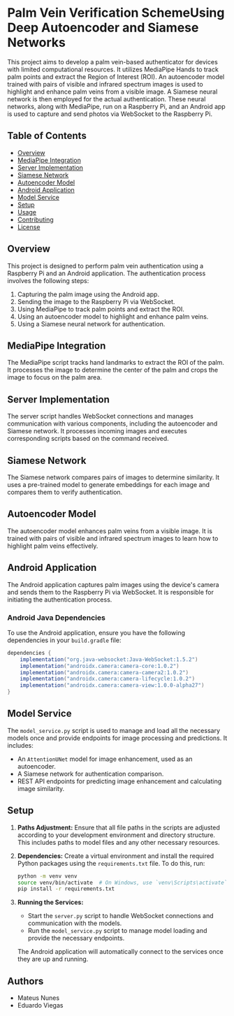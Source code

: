 # Palm Vein Verification SchemeUsing Deep Autoencoder and Siamese Networks

This project aims to develop a palm vein-based authenticator for devices with limited computational resources. It utilizes MediaPipe Hands to track palm points and extract the Region of Interest (ROI). An autoencoder model trained with pairs of visible and infrared spectrum images is used to highlight and enhance palm veins from a visible image. A Siamese neural network is then employed for the actual authentication. These neural networks, along with MediaPipe, run on a Raspberry Pi, and an Android app is used to capture and send photos via WebSocket to the Raspberry Pi.

## Table of Contents

- [Overview](#overview)
- [MediaPipe Integration](#mediapipe-integration)
- [Server Implementation](#server-implementation)
- [Siamese Network](#siamese-network)
- [Autoencoder Model](#autoencoder-model)
- [Android Application](#android-application)
- [Model Service](#model-service)
- [Setup](#setup)
- [Usage](#usage)
- [Contributing](#contributing)
- [License](#license)

## Overview

This project is designed to perform palm vein authentication using a Raspberry Pi and an Android application. The authentication process involves the following steps:
1. Capturing the palm image using the Android app.
2. Sending the image to the Raspberry Pi via WebSocket.
3. Using MediaPipe to track palm points and extract the ROI.
4. Using an autoencoder model to highlight and enhance palm veins.
5. Using a Siamese neural network for authentication.

## MediaPipe Integration

The MediaPipe script tracks hand landmarks to extract the ROI of the palm. It processes the image to determine the center of the palm and crops the image to focus on the palm area.

## Server Implementation

The server script handles WebSocket connections and manages communication with various components, including the autoencoder and Siamese network. It processes incoming images and executes corresponding scripts based on the command received.

## Siamese Network

The Siamese network compares pairs of images to determine similarity. It uses a pre-trained model to generate embeddings for each image and compares them to verify authentication.

## Autoencoder Model

The autoencoder model enhances palm veins from a visible image. It is trained with pairs of visible and infrared spectrum images to learn how to highlight palm veins effectively.

## Android Application

The Android application captures palm images using the device's camera and sends them to the Raspberry Pi via WebSocket. It is responsible for initiating the authentication process.

### Android Java Dependencies

To use the Android application, ensure you have the following dependencies in your `build.gradle` file:

```gradle
dependencies {
    implementation("org.java-websocket:Java-WebSocket:1.5.2")
    implementation("androidx.camera:camera-core:1.0.2")
    implementation("androidx.camera:camera-camera2:1.0.2")
    implementation("androidx.camera:camera-lifecycle:1.0.2")
    implementation("androidx.camera:camera-view:1.0.0-alpha27")
}
```

## Model Service

The `model_service.py` script is used to manage and load all the necessary models once and provide endpoints for image processing and predictions. It includes:
- An `AttentionUNet` model for image enhancement, used as an autoencoder.
- A Siamese network for authentication comparison.
- REST API endpoints for predicting image enhancement and calculating image similarity.

## Setup

1. **Paths Adjustment:** Ensure that all file paths in the scripts are adjusted according to your development environment and directory structure. This includes paths to model files and any other necessary resources.

2. **Dependencies:** Create a virtual environment and install the required Python packages using the `requirements.txt` file. To do this, run:
    ```bash
    python -m venv venv
    source venv/bin/activate  # On Windows, use `venv\Scripts\activate`
    pip install -r requirements.txt
    ```

3. **Running the Services:** 
   - Start the `server.py` script to handle WebSocket connections and communication with the models.
   - Run the `model_service.py` script to manage model loading and provide the necessary endpoints.
   
   The Android application will automatically connect to the services once they are up and running.


## Authors

- Mateus Nunes
- Eduardo Viegas

